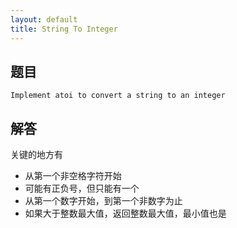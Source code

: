 ```yaml
---
layout: default
title: String To Integer
---
```


## 题目

```
Implement atoi to convert a string to an integer
```

## 解答

关键的地方有

* 从第一个非空格字符开始
* 可能有正负号，但只能有一个
* 从第一个数字开始，到第一个非数字为止
* 如果大于整数最大值，返回整数最大值，最小值也是

